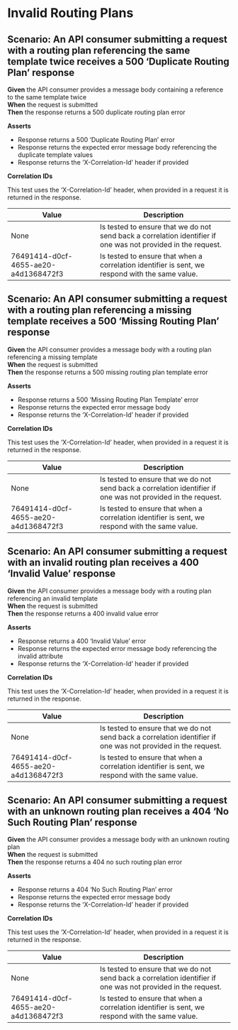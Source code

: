 # Invalid Routing Plans


## Scenario: An API consumer submitting a request with a routing plan referencing the same template twice receives a 500 ‘Duplicate Routing Plan’ response

**Given** the API consumer provides a message body containing a reference to the same template twice
<br/>
**When** the request is submitted
<br/>
**Then** the response returns a 500 duplicate routing plan error
<br/>

**Asserts**
- Response returns a 500 ‘Duplicate Routing Plan’ error
- Response returns the expected error message body referencing the duplicate template values
- Response returns the ‘X-Correlation-Id’ header if provided

**Correlation IDs**

This test uses the ‘X-Correlation-Id’ header, when provided in a request it is returned in the response.

| Value                                | Description                                                                                                   |
|--------------------------------------|---------------------------------------------------------------------------------------------------------------|
| None                                 | Is tested to ensure that we do not send back a correlation identifier if one was not provided in the request. |
| 76491414-d0cf-4655-ae20-a4d1368472f3 | Is tested to ensure that when a correlation identifier is sent, we respond with the same value.               |


## Scenario: An API consumer submitting a request with a routing plan referencing a missing template receives a 500 ‘Missing Routing Plan’ response

**Given** the API consumer provides a message body with a routing plan referencing a missing template
<br/>
**When** the request is submitted
<br/>
**Then** the response returns a 500 missing routing plan template error
<br/>

**Asserts**
- Response returns a 500 ‘Missing Routing Plan Template’ error
- Response returns the expected error message body
- Response returns the ‘X-Correlation-Id’ header if provided

**Correlation IDs**

This test uses the ‘X-Correlation-Id’ header, when provided in a request it is returned in the response.

| Value                                | Description                                                                                                   |
|--------------------------------------|---------------------------------------------------------------------------------------------------------------|
| None                                 | Is tested to ensure that we do not send back a correlation identifier if one was not provided in the request. |
| 76491414-d0cf-4655-ae20-a4d1368472f3 | Is tested to ensure that when a correlation identifier is sent, we respond with the same value.               |


## Scenario: An API consumer submitting a request with an invalid routing plan receives a 400 ‘Invalid Value’ response

**Given** the API consumer provides a message body with a routing plan referencing an invalid template
<br/>
**When** the request is submitted
<br/>
**Then** the response returns a 400 invalid value error
<br/>

**Asserts**
- Response returns a 400 ‘Invalid Value’ error
- Response returns the expected error message body referencing the invalid attribute
- Response returns the ‘X-Correlation-Id’ header if provided

**Correlation IDs**

This test uses the ‘X-Correlation-Id’ header, when provided in a request it is returned in the response.

| Value                                | Description                                                                                                   |
|--------------------------------------|---------------------------------------------------------------------------------------------------------------|
| None                                 | Is tested to ensure that we do not send back a correlation identifier if one was not provided in the request. |
| 76491414-d0cf-4655-ae20-a4d1368472f3 | Is tested to ensure that when a correlation identifier is sent, we respond with the same value.               |


## Scenario: An API consumer submitting a request with an unknown routing plan receives a 404 ‘No Such Routing Plan’ response

**Given** the API consumer provides a message body with an unknown routing plan
<br/>
**When** the request is submitted
<br/>
**Then** the response returns a 404 no such routing plan error
<br/>

**Asserts**
- Response returns a 404 ‘No Such Routing Plan’ error
- Response returns the expected error message body
- Response returns the ‘X-Correlation-Id’ header if provided

**Correlation IDs**

This test uses the ‘X-Correlation-Id’ header, when provided in a request it is returned in the response.

| Value                                | Description                                                                                                   |
|--------------------------------------|---------------------------------------------------------------------------------------------------------------|
| None                                 | Is tested to ensure that we do not send back a correlation identifier if one was not provided in the request. |
| 76491414-d0cf-4655-ae20-a4d1368472f3 | Is tested to ensure that when a correlation identifier is sent, we respond with the same value.               |
